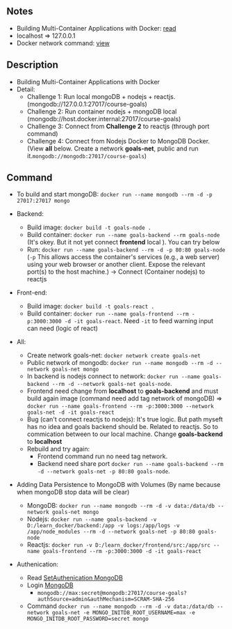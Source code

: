 ## Notes
- Building Multi-Container Applications with Docker: [read](https://github.com/NewTechnology123/Docker/issues/10)
- localhost => 127.0.0.1
- Docker network command: [view](https://github.com/NewTechnology123/Docker/issues/11)
## Description
- Building Multi-Container Applications with Docker
- Detail:
    - Challenge 1: Run local mongoDB + nodejs + reactjs. (mongodb://127.0.0.1:27017/course-goals)
    - Challenge 2: Run container nodejs + mongoDB local (mongodb://host.docker.internal:27017/course-goals)
    - Challenge 3: Connect from **Challenge 2** to reactjs (through port command)
    - Challenge 4: Connect from Nodejs Docker to MongoDB Docker. (View **all** below. Create a network **goals-net**, public and run it.`mongodb://mongodb:27017/course-goals`)

## Command
- To build and start mongoDB: `docker run --name mongodb --rm -d -p 27017:27017 mongo` 
- Backend:
    - Build image: `docker build -t goals-node .`
    - Build container: `docker run --name goals-backend --rm goals-node` (It's okey. But it not yet connect **frontend** local ). You can try below
    - Run: `docker run --name goals-backend --rm -d -p 80:80 goals-node` (`-p` This allows access the container's services (e.g., a web server) using your web browser or another client. Expose the relevant port(s) to the host machine.) -> Connect (Container nodejs) to reactjs

- Front-end:
    - Build image: `docker build -t goals-react .`
    - Build container: `docker run --name goals-frontend --rm -p:3000:3000 -d -it goals-react`. Need `-it` to feed warning input can need (logic of react)

- All:
    - Create network goals-net: `docker network create goals-net`
    - Public network of mongodb: `docker run --name mongodb --rm -d --network goals-net mongo`
    - In backend is nodejs connect to network: `docker run --name goals-backend --rm -d --network goals-net goals-node`. 
    - Frontend need change from **localhost** to **goals-backend** and must build again image (command need add tag network of mongoDB) => `docker run --name goals-frontend --rm -p:3000:3000 --network goals-net -d -it goals-react`
    - Bug (can't connect reactjs to nodejs): It's true logic. But path myseft has no idea and goals backend should be. Related to reactjs. So to commication between to our local machine. Change **goals-backend** to **localhost**
    - Rebuild and try again:
        - Frontend command run no need tag network.
        - Backend need share port `docker run --name goals-backend --rm -d --network goals-net -p 80:80 goals-node`. 
- Adding Data Persistence to MongoDB with Volumes (By name because when mongoDB stop data will be clear)
    - MongoDB: `docker run --name mongodb --rm -d -v data:/data/db --network goals-net mongo `
    - Nodejs: `docker run --name goals-backend -v D:/learn_docker/backend:/app -v logs:/app/logs -v /app/node_modules --rm -d --network goals-net -p 80:80 goals-node` 
    - Reactjs: `docker run -v D:/learn_docker/frontend/src:/app/src --name goals-frontend --rm -p:3000:3000 -d -it goals-react`
- Authenication:
    - Read [SetAuthenication MongoDB](https://hub.docker.com/_/mongo)
    - Login [MongoDB](https://www.mongodb.com/docs/manual/reference/connection-string/)
        - `mongodb://max:secret@mongodb:27017/course-goals?authSource=admin&authMechanism=SCRAM-SHA-256`
    - Command `docker run --name mongodb --rm -d -v data:/data/db --network goals-net -e MONGO_INITDB_ROOT_USERNAME=max -e MONGO_INITDB_ROOT_PASSWORD=secret mongo `

